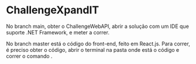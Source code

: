 # ChallengeXpandIT

No branch main, obter o ChallengeWebAPI, abrir a solução com um IDE que suporte .NET Framework, e meter a correr.

No branch master está o código do front-end, feito em React.js.
Para correr, é preciso obter o código, abrir o terminal na pasta onde está o código e correr o comando <npm start>.
